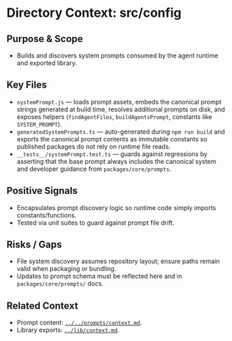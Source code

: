 # Directory Context: src/config

## Purpose & Scope

- Builds and discovers system prompts consumed by the agent runtime and exported library.

## Key Files

- `systemPrompt.js` — loads prompt assets, embeds the canonical prompt strings generated at build time, resolves additional prompts on disk, and exposes helpers (`findAgentFiles`, `buildAgentsPrompt`, constants like `SYSTEM_PROMPT`).
- `generatedSystemPrompts.ts` — auto-generated during `npm run build` and exports the canonical prompt contents as immutable constants so published packages do not rely on runtime file reads.
- `__tests__/systemPrompt.test.ts` — guards against regressions by asserting that the base prompt always includes the canonical system and developer guidance from `packages/core/prompts`.

## Positive Signals

- Encapsulates prompt discovery logic so runtime code simply imports constants/functions.
- Tested via unit suites to guard against prompt file drift.

## Risks / Gaps

- File system discovery assumes repository layout; ensure paths remain valid when packaging or bundling.
- Updates to prompt schema must be reflected here and in `packages/core/prompts/` docs.

## Related Context

- Prompt content: [`../../prompts/context.md`](../../prompts/context.md).
- Library exports: [`../lib/context.md`](../lib/context.md).
